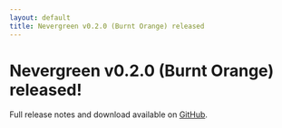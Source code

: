 ```yaml
---
layout: default
title: Nevergreen v0.2.0 (Burnt Orange) released
---
```


# Nevergreen v0.2.0 (Burnt Orange) released!

Full release notes and download available on [GitHub](https://github.com/build-canaries/nevergreen/releases/tag/v0.2.0).